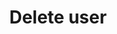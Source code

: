 ---
title: Delete user
excerpt: This can only be done by the logged in user.
api:
  file: swagger.json
  operationId: deleteUser
hidden: false
---